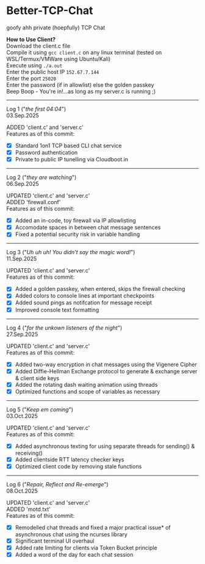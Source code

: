 # Better-TCP-Chat 
goofy ahh private (hoepfully) TCP Chat

**How to Use Client?** <br>
Download the client.c file <br>
Compile it using `gcc client.c` on any linux terminal (tested on WSL/Termux/VMWare using Ubuntu/Kali) <br>
Execute using `./a.out` <br>
Enter the public host IP `152.67.7.144` <br>
Enter the port `25020` <br>
Enter the password (if in allowlist) else the golden passkey <br>
Beep Boop - You're in!...as long as my server.c is running ;) <br>

-------------------------
Log 1 ("_the first 04:04_") <br>
03.Sep.2025

ADDED 'client.c' and 'server.c' <br>
  Features as of this commit:<br>
- [x] Standard 1on1 TCP based CLI chat service
- [x] Password authentication 
- [x] Private to public IP tunelling via Cloudboot.in

-------------------------
Log 2 ("_they are watching_") <br>
06.Sep.2025

UPDATED 'client.c' and 'server.c' <br>
ADDED 'firewall.conf' <br>
  Features as of this commit:
- [x] Added an in-code, toy firewall via IP allowlisting
- [x] Accomodate spaces in between chat message sentences
- [x] Fixed a potential security risk in variable handling

-------------------------
Log 3 ("_Uh uh uh! You didn't say the magic word!_") <br>
11.Sep.2025

UPDATED 'client.c' and 'server.c'<br>
  Features as of this commit:<br>
- [x] Added a golden passkey, when entered, skips the firewall checking<br>
- [x] Added colors to console lines at important checkpoints<br>
- [x] Added sound pings as notifcation for message receipt<br>
- [x] Improved console text formatting<br>

-------------------------
Log 4 ("_for the unkown listeners of the night_") <br>
27.Sep.2025

UPDATED 'client.c' and 'server.c'<br>
  Features as of this commit:<br>
- [x] Added two-way encryption in chat messages using the Vigenere Cipher<br>
- [x] Added Diffie-Hellman Exchange protocol to generate & exchange server & client side keys<br>
- [x] Added the rotating dash waiting animation using threads
- [x] Optimized functions and scope of variables as necessary

-------------------------
Log 5 ("_Keep em coming_") <br>
03.Oct.2025

UPDATED 'client.c' and 'server.c'<br>
  Features as of this commit:<br>
- [x] Added asynchronous texting for using separate threads for sending() & receiving()<br>
- [x] Added clientside RTT latency checker keys<br>
- [x] Optimized client code by removing stale functions

-------------------------
Log 6 ("_Repair, Reflect and Re-emerge_") <br>
08.Oct.2025

UPDATED 'client.c' and 'server.c'<br>
ADDED 'motd.txt' <br>
  Features as of this commit:<br>
- [x] Remodelled chat threads and fixed a major practical issue* of asynchronous chat using the ncurses library<br>
- [x] Significant terminal UI overhaul<br>
- [x] Added rate limiting for clients via Token Bucket principle<br>
- [x] Added a word of the day for each chat session<br>
